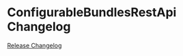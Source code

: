 # ConfigurableBundlesRestApi Changelog

[Release Changelog](https://github.com/spryker/configurable-bundles-rest-api/releases)
